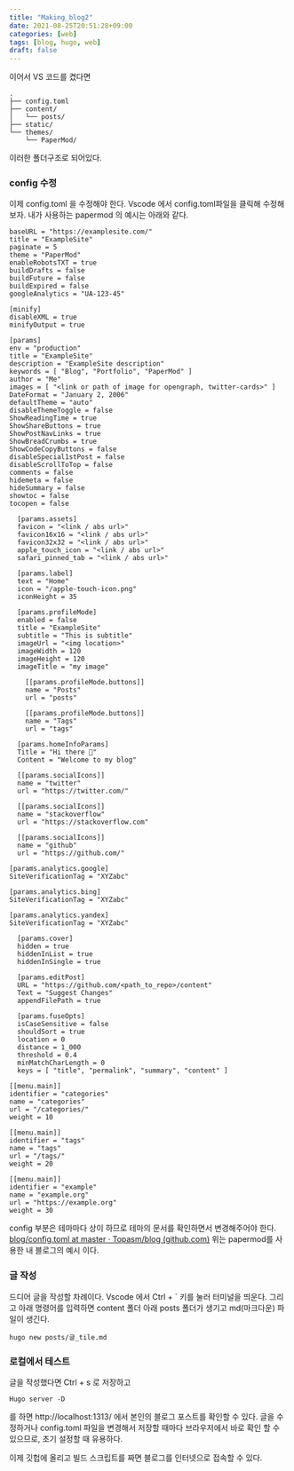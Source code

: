 ```yaml
---
title: "Making_blog2"
date: 2021-08-25T20:51:28+09:00
categories: [web]
tags: [blog, hugo, web]
draft: false
---
```




이어서 VS 코드를 켰다면 
```
.
├── config.toml
├── content/
│   └── posts/
├── static/
└── themes/
    └── PaperMod/
```

이러한 폴더구조로 되어있다.
### config 수정

이제 config.toml 을 수정해야 한다. Vscode 에서 config.toml파일을 클릭해 수정해보자.
내가 사용하는 papermod 의 예시는 아래와 같다.

```
baseURL = "https://examplesite.com/"
title = "ExampleSite"
paginate = 5
theme = "PaperMod"
enableRobotsTXT = true
buildDrafts = false
buildFuture = false
buildExpired = false
googleAnalytics = "UA-123-45"

[minify]
disableXML = true
minifyOutput = true

[params]
env = "production"
title = "ExampleSite"
description = "ExampleSite description"
keywords = [ "Blog", "Portfolio", "PaperMod" ]
author = "Me"
images = [ "<link or path of image for opengraph, twitter-cards>" ]
DateFormat = "January 2, 2006"
defaultTheme = "auto"
disableThemeToggle = false
ShowReadingTime = true
ShowShareButtons = true
ShowPostNavLinks = true
ShowBreadCrumbs = true
ShowCodeCopyButtons = false
disableSpecial1stPost = false
disableScrollToTop = false
comments = false
hidemeta = false
hideSummary = false
showtoc = false
tocopen = false

  [params.assets]
  favicon = "<link / abs url>"
  favicon16x16 = "<link / abs url>"
  favicon32x32 = "<link / abs url>"
  apple_touch_icon = "<link / abs url>"
  safari_pinned_tab = "<link / abs url>"

  [params.label]
  text = "Home"
  icon = "/apple-touch-icon.png"
  iconHeight = 35

  [params.profileMode]
  enabled = false
  title = "ExampleSite"
  subtitle = "This is subtitle"
  imageUrl = "<img location>"
  imageWidth = 120
  imageHeight = 120
  imageTitle = "my image"

    [[params.profileMode.buttons]]
    name = "Posts"
    url = "posts"

    [[params.profileMode.buttons]]
    name = "Tags"
    url = "tags"

  [params.homeInfoParams]
  Title = "Hi there 👋"
  Content = "Welcome to my blog"

  [[params.socialIcons]]
  name = "twitter"
  url = "https://twitter.com/"

  [[params.socialIcons]]
  name = "stackoverflow"
  url = "https://stackoverflow.com"

  [[params.socialIcons]]
  name = "github"
  url = "https://github.com/"

[params.analytics.google]
SiteVerificationTag = "XYZabc"

[params.analytics.bing]
SiteVerificationTag = "XYZabc"

[params.analytics.yandex]
SiteVerificationTag = "XYZabc"

  [params.cover]
  hidden = true
  hiddenInList = true
  hiddenInSingle = true

  [params.editPost]
  URL = "https://github.com/<path_to_repo>/content"
  Text = "Suggest Changes"
  appendFilePath = true

  [params.fuseOpts]
  isCaseSensitive = false
  shouldSort = true
  location = 0
  distance = 1_000
  threshold = 0.4
  minMatchCharLength = 0
  keys = [ "title", "permalink", "summary", "content" ]

[[menu.main]]
identifier = "categories"
name = "categories"
url = "/categories/"
weight = 10

[[menu.main]]
identifier = "tags"
name = "tags"
url = "/tags/"
weight = 20

[[menu.main]]
identifier = "example"
name = "example.org"
url = "https://example.org"
weight = 30

```
config 부분은 테마마다 상이 하므로 테마의 문서를 확인하면서 변경해주어야 한다.
[blog/config.toml at master · Topasm/blog (github.com)](https://github.com/Topasm/blog/blob/master/config.toml)
위는 papermod를 사용한 내 블로그의 예시 이다.

### 글 작성

드디어 글을 작성할 차례이다. Vscode 에서 Ctrl + ` 키를 눌러 터미널을 띄운다. 그리고 아래 명령어를 입력하면 content 폴더 아래 posts 폴더가 생기고 md(마크다운) 파일이 생긴다.
```
hugo new posts/글_tile.md
```
 ### 로컬에서 테스트
글을 작성했다면 Ctrl + s 로 저장하고
```
Hugo server -D
```
를 하면 http://localhost:1313/ 에서 본인의 블로그 포스트를 확인할 수 있다.
글을 수정하거나 config.toml 파일을 변경해서 저장할 때마다 브라우저에서 바로 확인 할 수 있으므로, 초기 설정할 때 유용하다.

이제 깃헙에 올리고 빌드 스크립트를 짜면 블로그를 인터넷으로 접속할 수 있다.